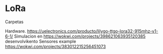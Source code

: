 # LoRa
Carpetas

Hardware. https://uelectronics.com/producto/lilygo-ttgo-lora32-915mhz-v1-6-1/
Simulacion en https://wokwi.com/projects/398621063935120385 desenvolvikento
Sensores example https://wokwi.com/projects/383012215256451073
